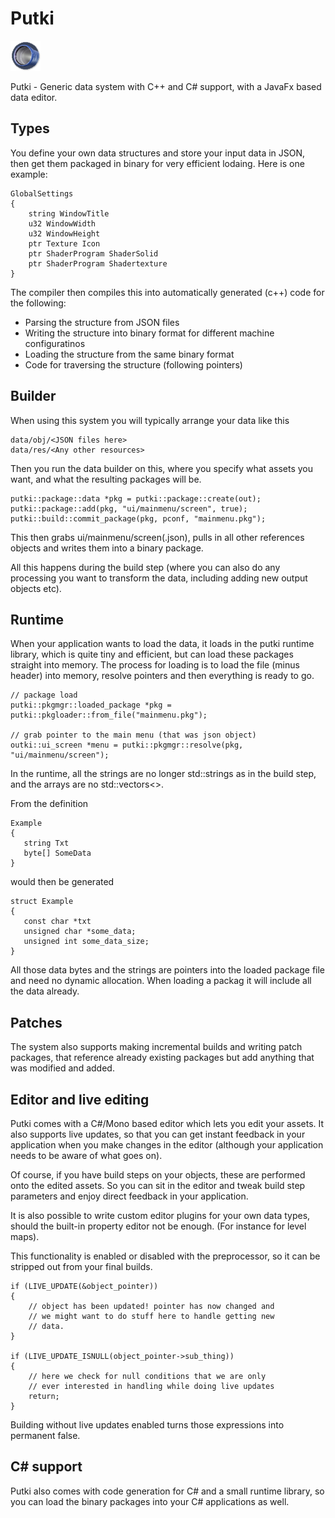 Putki
=====

![Putki](misc/putkico-5.png)

Putki - Generic data system with C++ and C# support, with a JavaFx based data editor.

Types
-----

You define your own data structures and store your input data in JSON, then get them packaged in binary for very efficient lodaing. Here is one example:

```
GlobalSettings
{
	string WindowTitle
	u32 WindowWidth
	u32 WindowHeight
	ptr Texture Icon
	ptr ShaderProgram ShaderSolid
	ptr ShaderProgram Shadertexture
}
```

The compiler then compiles this into automatically generated (c++) code for the following:

- Parsing the structure from JSON files
- Writing the structure into binary format for different machine configuratinos
- Loading the structure from the same binary format
- Code for traversing the structure (following pointers)

Builder
-------

When using this system you will typically arrange your data like this

```
data/obj/<JSON files here>
data/res/<Any other resources>
```

Then you run the data builder on this, where you specify what assets you want, and what the resulting packages will be. 

```
putki::package::data *pkg = putki::package::create(out);
putki::package::add(pkg, "ui/mainmenu/screen", true);
putki::build::commit_package(pkg, pconf, "mainmenu.pkg");
```

This then grabs ui/mainmenu/screen(.json), pulls in all other references objects and writes them into a binary package.

All this happens during the build step (where you can also do any processing you want to transform the data, including adding new output
objects etc).

Runtime
-------

When your application wants to load the data, it loads in the putki runtime library, which is quite tiny and efficient, but can load these packages straight into memory.
The process for loading is to load the file (minus header) into memory, resolve pointers and then everything is ready to go.

```
// package load
putki::pkgmgr::loaded_package *pkg = putki::pkgloader::from_file("mainmenu.pkg");

// grab pointer to the main menu (that was json object)
outki::ui_screen *menu = putki::pkgmgr::resolve(pkg, "ui/mainmenu/screen");
```
In the runtime, all the strings are no longer std::strings as in the build step, and the arrays are no std::vectors<>.

From the definition

```
Example
{
   string Txt
   byte[] SomeData
}
```

would then be generated

```
struct Example
{
   const char *txt
   unsigned char *some_data;
   unsigned int some_data_size;
}
```

All those data bytes and the strings are pointers into the loaded package file and need no dynamic allocation. When loading a packag it will include all the data already.

Patches
-------

The system also supports making incremental builds and writing patch packages, that reference already existing packages but add anything that was modified and added. 

Editor and live editing
-----------------------

Putki comes with a C#/Mono based editor which lets you edit your assets. It also supports live updates, so that you can get instant feedback in your application
when you make changes in the editor (although your application needs to be aware of what goes on).

Of course, if you have build steps on your objects, these are performed onto the edited assets. So you can sit in the editor and tweak build step parameters and
enjoy direct feedback in your application.

It is also possible to write custom editor plugins for your own data types, should the built-in property editor not be enough. (For instance for level maps).

This functionality is enabled or disabled with the preprocessor, so it can be stripped out from your final builds.

```
if (LIVE_UPDATE(&object_pointer))
{
	// object has been updated! pointer has now changed and
	// we might want to do stuff here to handle getting new
	// data.
}

if (LIVE_UPDATE_ISNULL(object_pointer->sub_thing))
{
	// here we check for null conditions that we are only
	// ever interested in handling while doing live updates
	return;
}
```

Building without live updates enabled turns those expressions into permanent false.


C# support
----------

Putki also comes with code generation for C# and a small runtime library, so you can load
the binary packages into your C# applications as well.

